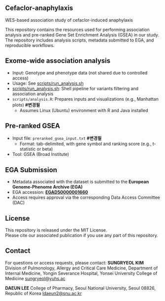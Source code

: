 ## Cefaclor-anaphylaxis
WES-based association study of cefaclor-induced anaphylaxis


This repository contains the resources used for performing association analysis and pre-ranked Gene Set Enrichment Analysis (GSEA) in our study. 
The repository includes analysis scripts, metadata submitted to EGA, and reproducible workflows.


## Exome-wide association analysis 
- Input: Genotype and phenotype data (not shared due to controlled access)
- Usage: See [scripts/run_analysis.sh](scripts/run_analysis.sh)
-  [scripts/run_analysis.sh](scripts/run_analysis.sh): Shell pipeline for variants filtering and association analysis
- `scripts/analysis.R`: Prepares inputs and visualizations (e.g., Manhattan plots) **#변경필**
  - Assumes Linux (Ubuntu) environment with R and Java installed


## Pre-ranked GSEA
- Input file: `preranked_gsea_input.txt` **#변경필**
  - Format: tab-delimited, with gene symbol and ranking score (e.g., t-statistic or beta)
- Tool: GSEA (Broad Institute)


## EGA Submission
- Metadata associated with the dataset is submitted to the **European Genome-Phenome Archive (EGA)**
- EGA accession: **[EGAD50000001660](https://ega-archive.org/datasets/EGAD50000001660)**
- Access requires approval via the corresponding Data Access Committee (DAC)


## License
This repository is released under the MIT License.  
Please cite our associated publication if you use any part of this repository.


## Contact
For questions or access requests, please contact:
**SUNGRYEOL KIM**
Division of Pulmonology, Allergy and Critical Care Medicine, Department of Internal Medicine, Yongin Severance Hospital, Yonsei University College of Medicine
sungryeol@yuhs.ac

**DAEUN LEE**
College of Pharmacy, Seoul National University, Seoul 08826, Republic of Korea
ldaeun2@snu.ac.kr
